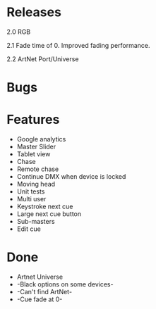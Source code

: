 # Releases #

2.0 RGB

2.1 Fade time of 0. Improved fading performance.

2.2 ArtNet Port/Universe

# Bugs #


# Features #

* Google analytics 
* Master Slider
* Tablet view
* Chase
* Remote chase
* Continue DMX when device is locked
* Moving head
* Unit tests
* Multi user
* Keystroke next cue
* Large next cue button
* Sub-masters
* Edit cue

# Done #
* Artnet Universe
* -Black options on some devices-
* -Can't find ArtNet-
* -Cue fade at 0-